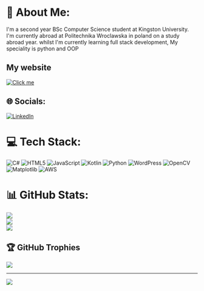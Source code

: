 # 💫 About Me:
I'm a second year BSc Computer Science student at Kingston University. I'm currently abroad at Politechnika Wroclawska in poland on a study abroad year. whilst I'm currently learning full stack development, My speciality is python and OOP

## My website
[![Click me](https://img.shields.io/badge/LinkedIn-%230077B5.svg?logo=linkedin&logoColor=white)](https://northenindustries.org/) 

## 🌐 Socials:
[![LinkedIn](https://img.shields.io/badge/LinkedIn-%230077B5.svg?logo=linkedin&logoColor=white)](https://linkedin.com/in/https://www.linkedin.com/in/caspiannorth/) 

# 💻 Tech Stack:
![C#](https://img.shields.io/badge/c%23-%23239120.svg?style=for-the-badge&logo=csharp&logoColor=white) ![HTML5](https://img.shields.io/badge/html5-%23E34F26.svg?style=for-the-badge&logo=html5&logoColor=white) ![JavaScript](https://img.shields.io/badge/javascript-%23323330.svg?style=for-the-badge&logo=javascript&logoColor=%23F7DF1E) ![Kotlin](https://img.shields.io/badge/kotlin-%237F52FF.svg?style=for-the-badge&logo=kotlin&logoColor=white) ![Python](https://img.shields.io/badge/python-3670A0?style=for-the-badge&logo=python&logoColor=ffdd54) ![WordPress](https://img.shields.io/badge/WordPress-%23117AC9.svg?style=for-the-badge&logo=WordPress&logoColor=white) ![OpenCV](https://img.shields.io/badge/opencv-%23white.svg?style=for-the-badge&logo=opencv&logoColor=white) ![Matplotlib](https://img.shields.io/badge/Matplotlib-%23ffffff.svg?style=for-the-badge&logo=Matplotlib&logoColor=black) ![AWS](https://img.shields.io/badge/AWS-%23FF9900.svg?style=for-the-badge&logo=amazon-aws&logoColor=white)
# 📊 GitHub Stats:
![](https://github-readme-stats.vercel.app/api?username=CasRepoClone&theme=dark&hide_border=false&include_all_commits=true&count_private=false)<br/>
![](https://nirzak-streak-stats.vercel.app/?user=CasRepoClone&theme=dark&hide_border=false)<br/>
![](https://github-readme-stats.vercel.app/api/top-langs/?username=CasRepoClone&theme=dark&hide_border=false&include_all_commits=true&count_private=false&layout=compact)

## 🏆 GitHub Trophies
![](https://github-profile-trophy.vercel.app/?username=CasRepoClone&theme=panda&no-frame=false&no-bg=true&margin-w=4)

---
[![](https://visitcount.itsvg.in/api?id=CasRepoClone&icon=0&color=0)](https://visitcount.itsvg.in)

<!-- Proudly created with GPRM ( https://gprm.itsvg.in ) -->
